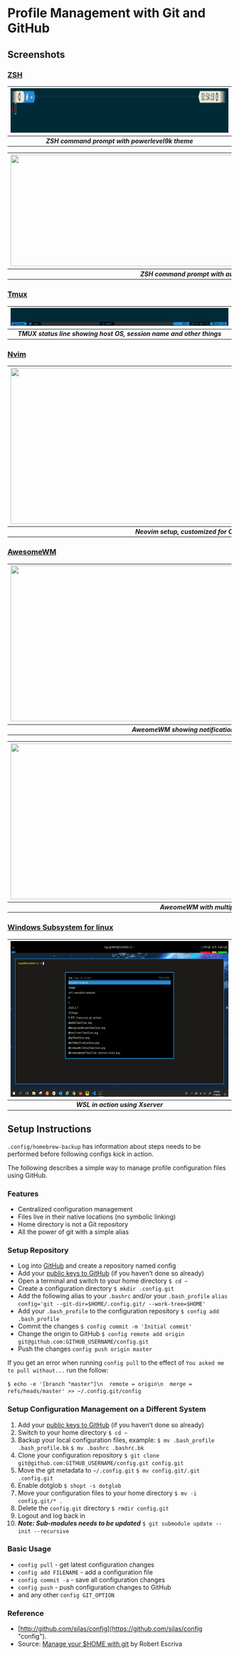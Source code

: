 # Profile Management with Git and GitHub

## Screenshots

### [ZSH](.config/zsh)

| <img src="man/figures/zsh.png" width="900" height="100" /> |
|:--:|
| ***ZSH command prompt with powerlevel9k theme*** |

| <img src="man/figures/zsh02.png" width="900" height="250" /> |
|:--:|
| ***ZSH command prompt with auto-suggestions*** |

### [Tmux](.config/tmux)

| <img src="man/figures/tmux.png" width="900" height="40" /> |
|:--:|
| ***TMUX status line showing host OS, session name and other things*** |

### [Nvim](.config/nvim)

| <img src="man/figures/nvim.png" width="900" height="350" /> |
|:--:|
| ***Neovim setup, customized for C++ developement*** |

### [AwesomeWM](.config/awesome)

| <img src="man/figures/awesome.png" width="900" height="350" /> |
|:--:|
| ***AweomeWM showing notifications and file browser*** |

| <img src="man/figures/awesome02.png" width="900" height="350" /> |
|:--:|
| ***AweomeWM with multiple clients*** |

### [Windows Subsystem for linux](.wsl-i3)

| <img src="man/figures/wsl.png" width="900" height="350" /> |
|:--:|
| ***WSL in action using Xserver*** |

## Setup Instructions

`.config/homebrew-backup` has information about steps needs to be performed before following configs kick in action.

The following describes a simple way to manage profile configuration files using GitHub.

### Features

*   Centralized configuration management
*   Files live in their native locations (no symbolic linking)
*   Home directory is not a Git repository
*   All the power of git with a simple alias

### Setup Repository

*   Log into [GitHub](https://github.com/ "GitHub") and create a repository named config
*   Add your [public keys to GitHub](https://github.com/guides/providing-your-ssh-key "Public Keys to GithHub") (if you haven’t done so already)
*   Open a terminal and switch to your home directory
    `$ cd ~`
*   Create a configuration directory
    `$ mkdir .config.git`
*   Add the following alias to your `.bashrc` and/or your `.bash_profile`
    `alias config='git --git-dir=$HOME/.config.git/ --work-tree=$HOME'`
*   Add your `.bash_profile` to the configuration repository
    `$ config add .bash_profile`
*   Commit the changes
    `$ config commit -m 'Initial commit'`
*   Change the origin to GitHub
    `$ config remote add origin git@github.com:GITHUB_USERNAME/config.git`
*   Push the changes
    `config push origin master`

If you get an error when running `config pull` to the effect of `You asked me to pull without...` run the follow:

```
$ echo -e '[branch "master"]\n  remote = origin\n  merge = refs/heads/master' >> ~/.config.git/config
```

### Setup Configuration Management on a Different System
1.  Add your [public keys to GitHub](https://github.com/guides/providing-your-ssh-key "Public Keys to GithHub") (if you haven’t done so already)
2.  Switch to your home directory
    `$ cd ~`
3.  Backup your local configuration files, example:
    `$ mv .bash_profile .bash_profile.bk`
    `$ mv .bashrc .bashrc.bk`
4.  Clone your configuration repository
    `$ git clone git@github.com:GITHUB_USERNAME/config.git config.git`
5.  Move the git metadata to `~/.config.git`
    `$ mv config.git/.git .config.git`
6.  Enable dotglob
    `$ shopt -s dotglob`
7.  Move your configuration files to your home directory
    `$ mv -i config.git/* .`
8.  Delete the `config.git` directory
    `$ rmdir config.git`
9.  Logout and log back in
10. ***Note: Sub-modules needs to be updated***
    `$ git submodule update --init --recursive`

### Basic Usage
*   `config pull` - get latest configuration changes
*   `config add FILENAME` - add a configuration file
*   `config commit -a` - save all configuration changes
*   `config push` - push configuration changes to GitHub
*   and any other `config GIT_OPTION`

### Reference

* [http://github.com/silas/config](https://github.com/silas/config "config").
* Source: [Manage your $HOME with git](http://robescriva.com/2009/01/manage-your-home-with-git/ "source") by Robert Escriva
